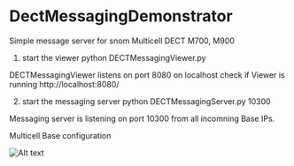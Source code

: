 # DectMessagingDemonstrator
Simple message server for snom Multicell DECT M700, M900

1. start the viewer
python DECTMessagingViewer.py 

DECTMessagingViewer listens on port 8080 on localhost 
check if Viewer is running
http://localhost:8080/


2. start the messaging server
python DECTMessagingServer.py 10300

Messaging server is listening on port 10300 from all incomning Base IPs. 

Multicell Base configuration 

![Alt text](doc/images/base-config.jpg?raw=true "Base Configuration")
